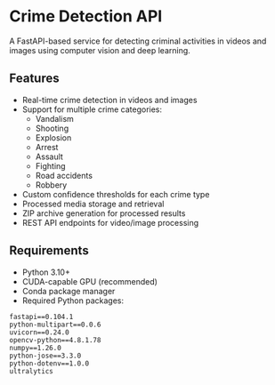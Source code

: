 # Crime Detection API

A FastAPI-based service for detecting criminal activities in videos and images using computer vision and deep learning.

## Features

- Real-time crime detection in videos and images
- Support for multiple crime categories:
  - Vandalism
  - Shooting
  - Explosion
  - Arrest
  - Assault
  - Fighting
  - Road accidents
  - Robbery
- Custom confidence thresholds for each crime type
- Processed media storage and retrieval
- ZIP archive generation for processed results
- REST API endpoints for video/image processing

## Requirements

- Python 3.10+
- CUDA-capable GPU (recommended)
- Conda package manager
- Required Python packages:

```
fastapi==0.104.1
python-multipart==0.0.6
uvicorn==0.24.0
opencv-python==4.8.1.78
numpy==1.26.0
python-jose==3.3.0
python-dotenv==1.0.0
ultralytics
```
